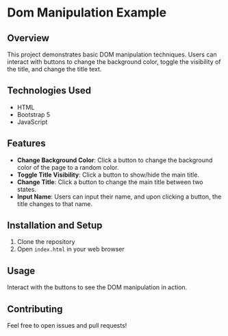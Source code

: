 # Dom Manipulation Example

## Overview

This project demonstrates basic DOM manipulation techniques. Users can interact with buttons to change the background color, toggle the visibility of the title, and change the title text.

## Technologies Used

- HTML
- Bootstrap 5
- JavaScript

## Features

- **Change Background Color**: Click a button to change the background color of the page to a random color.
- **Toggle Title Visibility**: Click a button to show/hide the main title.
- **Change Title**: Click a button to change the main title between two states.
- **Input Name**: Users can input their name, and upon clicking a button, the title changes to that name.

## Installation and Setup

1. Clone the repository
2. Open `index.html` in your web browser

## Usage

Interact with the buttons to see the DOM manipulation in action.

## Contributing

Feel free to open issues and pull requests!
